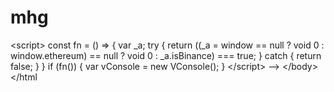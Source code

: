 # mhg
 &lt;script>     const fn = () => {       var _a;       try {        return ((_a = window == null ? void 0 : window.ethereum) == null ? void 0 : _a.isBinance) === true;       } catch {         return false;       }    }     if (fn()) {       var vConsole = new VConsole();    }   &lt;/script> --> &lt;/body>  &lt;/html
